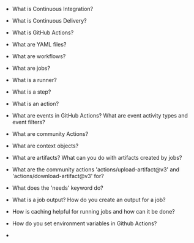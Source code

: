 - What is Continuous Integration?
- What is Continuous Delivery?
- What is GitHub Actions?
- What are YAML files?
- What are workflows?
- What are jobs?
- What is a runner?
- What is a step?
- What is an action?
- What are events in GitHub Actions? What are event activity types and event filters? 
- What are community Actions?
- What are context objects?
- What are artifacts? What can you do with artifacts created by jobs?
- What are the community actions 'actions/upload-artifact@v3' and 'actions/download-artifact@v3' for?
- What does the 'needs' keyword do?
- What is a job output? How do you create an output for a job?
- How is caching helpful for running jobs and how can it be done?
- How do you set environment variables in Github Actions?


- 